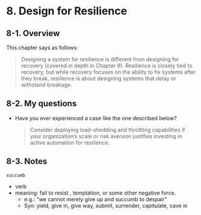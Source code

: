 # 8. Design for Resilience

## 8-1. Overview

This chapter says as follows:

> Designing a system for resilience is different from designing for recovery (covered in depth in Chapter 9). Resilience is closely tied to recovery, but while recovery focuses on the ability to fix systems after they break, resilience is about designing systems that delay or withstand breakage.


## 8-2. My questions

- Have you ever experienced a case like the one described below?
  > Consider deploying load-shedding and throttling capabilities if your organization’s scale or risk aversion justifies investing in active automation for resilience.

## 8-3. Notes
`succumb`
  - verb
  - meaning: fail to resist , temptation, or some other negative force.
      - e.g.: "we cannot merely give up and succumb to despair"
      - Syn: yield, give in, give way, submit, surrender, capitulate, cave in
